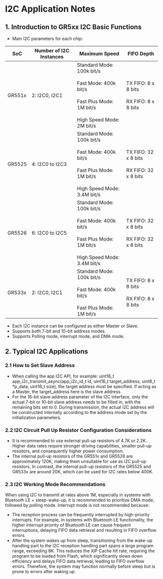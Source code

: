 # I2C Application Notes



## 1. Introduction to GR5xx I2C Basic Functions

- Main I2C parameters for each chip:

| SoC    | Number of I2C Instances | Maximum Speed                                                | FIFO Depth                                      |
| ------ | ----------------------- | ------------------------------------------------------------ | ---------------------------------------------- |
| GR551x | 2: I2C0, I2C1           | Standard Mode: 100k bit/s<br><br>Fast Mode: 400k bit/s<br><br>Fast Plus Mode: 1M bit/s<br><br>High Speed Mode: 2M bit/s | TX FIFO: 8 x 8 bits<br><br>RX FIFO: 8 x 8 bits   |
| GR5525 | 4: I2C0 to I2C3         | Standard Mode: 100k bit/s<br><br>Fast Mode: 400k bit/s<br><br>Fast Plus Mode: 1M bit/s<br><br>High Speed Mode: 3.4M bit/s | TX FIFO: 32 x 8 bits<br><br>RX FIFO: 32 x 8 bits |
| GR5526 | 6: I2C0 to I2C5         | Standard Mode: 100k bit/s<br><br>Fast Mode: 400k bit/s<br><br>Fast Plus Mode: 1M bit/s<br><br>High Speed Mode: 3.4M bit/s | TX FIFO: 32 x 8 bits<br><br>RX FIFO: 32 x 8 bits |
| GR533x | 2: I2C0, I2C1           | Standard Mode: 100k bit/s<br><br>Fast Mode: 400k bit/s<br><br>Fast Plus Mode: 1M bit/s | TX FIFO: 8 x 8 bits<br><br>RX FIFO: 8 x 8 bits   |


- Each I2C instance can be configured as either Master or Slave.
- Supports both 7-bit and 10-bit address modes.
- Supports Polling mode, interrupt mode, and DMA mode.



## 2. Typical I2C Applications

### 2.1 How to Set Slave Address
- When calling the app I2C API, for example:
  uint16_t app_i2c_transmit_async(app_i2c_id_t id, uint16_t target_address, uint8_t *p_data, uint16_t size), the target address must be specified. If acting as a Master, the target_address here is the slave address.
- For the 16-bit slave address parameter of the I2C interface, only the actual 7-bit or 10-bit slave address needs to be filled in, with the remaining bits set to 0. During transmission, the actual I2C address will be constructed internally according to the address mode set by the initialization parameters.

### 2.2 I2C Circuit Pull Up Resistor Configuration Considerations
- It is recommended to use external pull-up resistors of 4.7K or 2.2K. Higher data rates require stronger driving capabilities, smaller pull-up resistors, and consequently higher power consumption.
- The internal pull-up resistors of the GR551x and GR5526 are approximately 120K, making them unsuitable for use as I2C pull-up resistors. In contrast, the internal pull-up resistors of the GR5525 and GR533x are around 20K, which can be used for I2C rates below 400K.

### 2.3 I2C Working Mode Recommendations
When using I2C to transmit at rates above 1M, especially in systems with Bluetooth LE + sleep-wake-up, it is recommended to prioritize DMA mode, followed by polling mode. Interrupt mode is not recommended because:
- The reception process can be frequently interrupted by high-priority interrupts. For example, in systems with Bluetooth LE functionality, the higher interrupt priority of Bluetooth LE can cause frequent interruptions, delaying FIFO data retrieval and resulting in FIFO overflow errors.
- After the system wakes up from sleep, transitioning from the wake-up handling part to the I2C reception handling part spans a large program range, exceeding 8K. This reduces the XIP Cache hit rate, requiring the program to be loaded from Flash, which significantly slows down efficiency and delays FIFO data retrieval, leading to FIFO overflow errors. Therefore, the system may function normally before sleep but is prone to errors after waking up.
